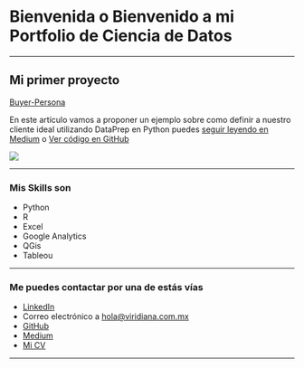 # Bienvenida o Bienvenido a mi Portfolio de Ciencia de Datos

---

## Mi primer proyecto
[Buyer-Persona](https://medium.com/@viridianavz/buyer-persona-qui%C3%A9n-es-y-por-qu%C3%A9-es-importante-6f650a0de873)

En este artículo vamos a proponer un ejemplo sobre como definir a nuestro cliente ideal utilizando DataPrep en Python puedes [seguir leyendo en Medium](https://medium.com/@viridianavz/buyer-persona-qui%C3%A9n-es-y-por-qu%C3%A9-es-importante-6f650a0de873) o [Ver código en GitHub](https://github.com/ViridianaVZ/Buyer_Persona)

[<img src="images/dummy_thumbnail.jpg?raw=true"/>](https://medium.com/@viridianavz/buyer-persona-qui%C3%A9n-es-y-por-qu%C3%A9-es-importante-6f650a0de873)

---

### Mis Skills son

- Python
- R
- Excel
- Google Analytics
- QGis
- Tableou

---

### Me puedes contactar por una de estás vías

- [LinkedIn](https://www.linkedin.com/in/viridianavalencia/)
- Correo electrónico a <hola@viridiana.com.mx>
- [GitHub](https://github.com/ViridianaVZ/)
- [Medium](https://medium.com/@viridianavz)
- [Mi CV](/pdf/plantilla-curriculum-blanco.pdf)

---
